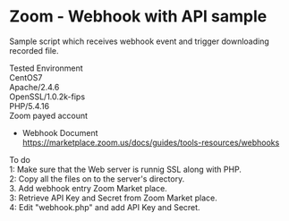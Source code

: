 # Zoom - Webhook with API sample

Sample script which receives webhook event and trigger downloading recorded file.

Tested Environment<br>
CentOS7<br>
Apache/2.4.6<br>
OpenSSL/1.0.2k-fips<br>
PHP/5.4.16<br>
Zoom payed account<br>

- Webhook Document<br>
https://marketplace.zoom.us/docs/guides/tools-resources/webhooks

To do<br>
1: Make sure that the Web server is runnig SSL along with PHP.<br>
2: Copy all the files on to the server's directory.<br>
3. Add webhook entry Zoom Market place.<br>
3: Retrieve API Key and Secret from Zoom Market place.<br>
4: Edit "webhook.php" and add API Key and Secret.<br>
